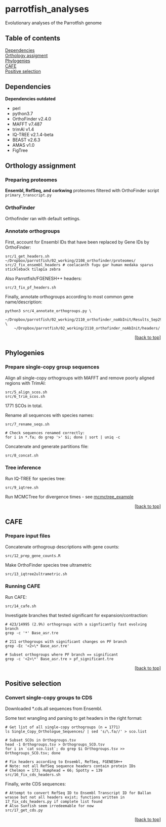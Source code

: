 # parrotfish_analyses
Evolutionary analyses of the Parrotfish genome

## Table of contents
[Dependencies](#dependencies)  
[Orthology assigment](#orthology-assignment)  
[Phylogenies](#phylogenies)  
[CAFE](#cafe)  
[Positive selection](#positive-selection)  

## Dependencies
**Dependencies outdated**
- perl
- python3.7
- OrthoFinder v2.4.0
- MAFFT v7.487
- trimAl v1.4
- IQ-TREE v2.1.4-beta
- BEAST v2.6.3
- AMAS v1.0
- FigTree

## Orthology assignment

### Preparing proteomes

**Ensembl, RefSeq, and corkwing** proteomes filtered with OrthoFinder script `primary_transcript.py`

### OrthoFinder

Orthofinder ran with default settings.  

### Annotate orthogroups

First, account for Ensembl IDs that have been replaced by Gene IDs by OrthoFinder:
```
src/1_get_headers.sh ~/Dropbox/parrotfish/02_working/2108_orthofinder/proteomes/
src/2_fix_ensembl_headers # coelacanth fugu gar human medaka sparus stickleback tilapia zebra
```

Also Parrotfish/FGENESH++ headers:
```
src/3_fix_pf_headers.sh
```

Finally, annotate orthogroups according to most common gene name/description:
```
python3 src/4_annotate_orthogroups.py \
	~/Dropbox/parrotfish/02_working/2110_orthofinder_noAbInit/Results_Sep29/Orthogroups/Orthogroups.tsv \
	~/Dropbox/parrotfish/02_working/2110_orthofinder_noAbInit/headers/
```

<p align="right">[<a href="#parrotfish_analyses">back to top</a>]</p>

## Phylogenies

### Prepare single-copy group sequences

Align all single-copy orthogroups with MAFFT and remove poorly aligned regions with TrimAl:
```
src/5_align_scos.sh
src/6_trim_scos.sh
```
1771 SCOs in total.

Rename all sequences with species names:
```
src/7_rename_seqs.sh

# Check sequences renamed correctly:
for i in *.fa; do grep '>' $i; done | sort | uniq -c
```

Concatenate and generate partitions file:
```
src/8_concat.sh
```

### Tree inference

Run IQ-TREE for species tree:
```
src/9_iqtree.sh
```

Run MCMCTree for divergence times - see [mcmctree_example](https://github.com/fredjaya/parrotfish_analyses/tree/main/mcmctree_example)

<p align="right">[<a href="#parrotfish_analyses">back to top</a>]</p>

## CAFE

### Prepare input files

Concatenate orthogroup descriptions with gene counts:
```
src/12_prep_gene_counts.R
```

Make OrthoFinder species tree ultrametric
```
src/13_iqtree2ultrametric.sh
```

### Running CAFE

Run CAFE:
```
src/14_cafe.sh
```

Investigate branches that tested significant for expansion/contraction:
```
# 423/14995 (2.9%) orthogroups with a signficantly fast evolving branch
grep -c '*' Base_asr.tre

# 211 orthogroups with significant changes on PF branch
grep -Ec '<2>\* Base_asr.tre'

# Subset orthogroups where PF branch == significant
grep -c '<2>\*' Base_asr.tre > pf_significant.tre
```

<p align="right">[<a href="#parrotfish_analyses">back to top</a>]</p>

## Positive selection

### Convert single-copy groups to CDS

Downloaded *.cds.all sequences from Ensembl.

Some text wrangling and parsing to get headers in the right format:
```
# Get list of all single-copy orthogroups (n = 1771)
ls Single_Copy_Orthologue_Sequences/ | sed 's/\.fa//' > sco.list

# Subset SCOs in Orthogroups.tsv
head -1 Orthogroups.tsv > Orthogroups_SCO.tsv
for i in `cat sco.list`; do grep $i Orthogroups.tsv >> Orthogroups_SCO.tsv; done

# Fix headers according to Ensembl, RefSeq, FGENESH++
# Note: not all RefSeq sequence headers contain protein IDs
# Chelmon = 173; Humphead = 66; Spotty = 139
src/16_fix_cds_headers.sh
```

Finally, write CDS sequences:
```
# Attempt to convert RefSeq ID to Ensembl Transcript ID for Ballan wrasse but not all headers exist; functions written in 17_fix_cds_headers.py if complete list found
# Also Sunfish seem irredeemable for now
src/17_get_cds.py
```

<p align="right">[<a href="#parrotfish_analyses">back to top</a>]</p>
